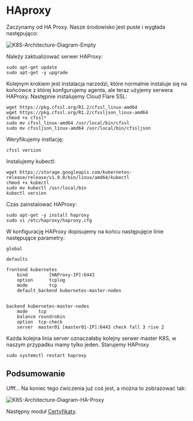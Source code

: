 # HAproxy

Zaczynamy od HA Proxy. Nasze środowisko jest puste i wygłada następująco:

![K8S-Architecture-Diagram-Empty](https://inleo.pl/wp-content/uploads/2018/08/K8S-Architecture-Diagram-Empty.png)

Należy zaktualizować serwer HAProxy:
```
sudo apt-get update
sudo apt-get -y upgrade
```
Kolejnym krokiem jest instalacja narzedzi, które normalnie instaluje się na końcówce z której konfgurujemy agenta, ale teraz użyjemy serwera HAProxy.
Następnie instalujemy Cloud Flare SSL:
```
wget https://pkg.cfssl.org/R1.2/cfssl_linux-amd64
wget https://pkg.cfssl.org/R1.2/cfssljson_linux-amd64
chmod +x cfssl*
sudo mv cfssl_linux-amd64 /usr/local/bin/cfssl
sudo mv cfssljson_linux-amd64 /usr/local/bin/cfssljson
```
Weryfikujemy instlację:
```
cfssl version
```
Instalujemy kubectl:
```
wget https://storage.googleapis.com/kubernetes-release/release/v1.9.0/bin/linux/amd64/kubectl
chmod +x kubectl
sudo mv kubectl /usr/local/bin
kubectl version
```
Czas zainstalować HAProxy:
```
sudo apt-get -y install haproxy
sudo vi /etc/haproxy/haproxy.cfg
```
W konfigurację HAProxy dopisujemy na końcu następujęce linie następujące parametry:
```
global

defaults

frontend kubernetes
    bind        [HAProxy-IP]:6443
    option      tcplog
    mode        tcp
    default_backend kubernetes-master-nodes


backend kubernetes-master-nodes
    mode    tcp
    balance roundrobin
    option  tcp-check
    server  master01 [master01-IP]:6443 check fall 3 rise 2
```
Każda kolejna linia server oznaczałaby kolejny serwer master K8S, w naszym przypadku mamy tylko jeden. Starujemy HAProxy
```
sudo systemctl restart haproxy
```
## Podsumowanie
Ufff... Na koniec tego ćwiczenia już coś jest, a można to zobrazować tak:

![K8S-Architecture-Diagram-HA-Proxy](https://inleo.pl/wp-content/uploads/2018/08/K8S-Architecture-Diagram-HAproxy.png)

Następny moduł [Certyfikaty](https://github.com/inleo-pl/Warsztat-Kubernetes-Fundamentals/blob/master/03-Certyfikaty.md).

